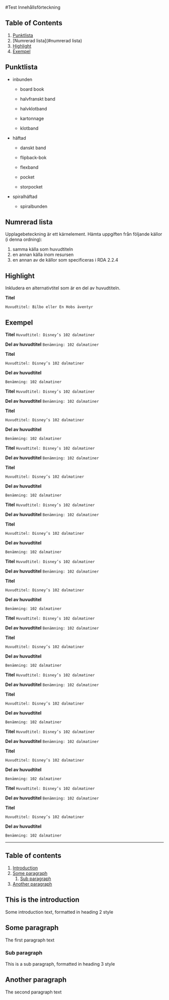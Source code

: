 #Test Innehållsförteckning

## Table of Contents
1. [Punktlista](#punktlista)
2. [Numrerad lista](#numrerad lista)
3. [Highlight](#highlight)
4. [Exempel](#exempel)

## Punktlista

* inbunden
  
  * board book
  
  * halvfranskt band
  
  * halvklotband
  
  * kartonnage
  
  * klotband

* häftad
  
  * danskt band
  
  * flipback-bok
  
  * flexband
  
  * pocket
  
  * storpocket

* spiralhäftad
  
  * spiralbunden

## Numrerad lista

Upplagebeteckning är ett kärnelement. Hämta uppgiften från följande källor (i denna ordning): 
1. samma källa som huvudtiteln
2. en annan källa inom resursen
3. en annan av de källor som specificeras i RDA 2.2.4

## Highlight

Inkludera en alternativtitel som är en del av huvudtiteln.

**Titel**

`Huvudtitel: Bilbo eller En Hobs äventyr`

## Exempel 

**Titel** 
`Huvudtitel: Disney’s 102 dalmatiner`

**Del av huvudtitel** 
`Benämning: 102 dalmatiner`

**Titel** 

`Huvudtitel: Disney’s 102 dalmatiner`

**Del av huvudtitel** 

`Benämning: 102 dalmatiner`

**Titel** 
`Huvudtitel: Disney’s 102 dalmatiner`

**Del av huvudtitel** 
`Benämning: 102 dalmatiner`

**Titel** 

`Huvudtitel: Disney’s 102 dalmatiner`

**Del av huvudtitel** 

`Benämning: 102 dalmatiner`

**Titel** 
`Huvudtitel: Disney’s 102 dalmatiner`

**Del av huvudtitel** 
`Benämning: 102 dalmatiner`

**Titel** 

`Huvudtitel: Disney’s 102 dalmatiner`

**Del av huvudtitel** 

`Benämning: 102 dalmatiner`

**Titel** 
`Huvudtitel: Disney’s 102 dalmatiner`

**Del av huvudtitel** 
`Benämning: 102 dalmatiner`

**Titel** 

`Huvudtitel: Disney’s 102 dalmatiner`

**Del av huvudtitel** 

`Benämning: 102 dalmatiner`

**Titel** 
`Huvudtitel: Disney’s 102 dalmatiner`

**Del av huvudtitel** 
`Benämning: 102 dalmatiner`

**Titel** 

`Huvudtitel: Disney’s 102 dalmatiner`

**Del av huvudtitel** 

`Benämning: 102 dalmatiner`

**Titel** 
`Huvudtitel: Disney’s 102 dalmatiner`

**Del av huvudtitel** 
`Benämning: 102 dalmatiner`

**Titel** 

`Huvudtitel: Disney’s 102 dalmatiner`

**Del av huvudtitel** 

`Benämning: 102 dalmatiner`

**Titel** 
`Huvudtitel: Disney’s 102 dalmatiner`

**Del av huvudtitel** 
`Benämning: 102 dalmatiner`

**Titel** 

`Huvudtitel: Disney’s 102 dalmatiner`

**Del av huvudtitel** 

`Benämning: 102 dalmatiner`

**Titel** 
`Huvudtitel: Disney’s 102 dalmatiner`

**Del av huvudtitel** 
`Benämning: 102 dalmatiner`

**Titel** 

`Huvudtitel: Disney’s 102 dalmatiner`

**Del av huvudtitel** 

`Benämning: 102 dalmatiner`

**Titel** 
`Huvudtitel: Disney’s 102 dalmatiner`

**Del av huvudtitel** 
`Benämning: 102 dalmatiner`

**Titel** 

`Huvudtitel: Disney’s 102 dalmatiner`

**Del av huvudtitel** 

`Benämning: 102 dalmatiner`

---

## Table of contents
1. [Introduction](#introduction)
2. [Some paragraph](#paragraph1)
    1. [Sub paragraph](#subparagraph1)
3. [Another paragraph](#paragraph2)

## This is the introduction
Some introduction text, formatted in heading 2 style

## Some paragraph
The first paragraph text

### Sub paragraph
This is a sub paragraph, formatted in heading 3 style

## Another paragraph <a name="paragraph2"></a>
The second paragraph text
